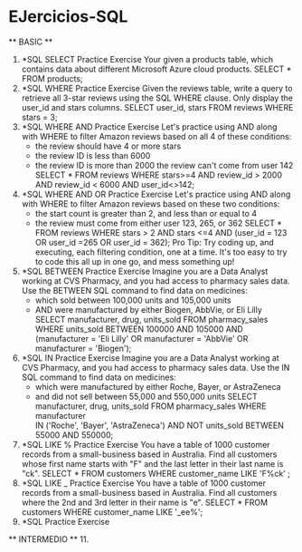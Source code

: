 # EJercicios-SQL
  ** BASIC **
1. *SQL SELECT Practice Exercise
   Your given a products table, which contains data about different Microsoft Azure cloud products.
   SELECT * FROM products;
3. *SQL WHERE Practice Exercise
  Given the reviews table, write a query to retrieve all 3-star reviews using the SQL WHERE clause.
  Only display the user_id and stars columns.
   SELECT user_id, stars FROM reviews WHERE stars = 3;
4. *SQL WHERE AND Practice Exercise
   Let's practice using AND along with WHERE to filter Amazon reviews based on all 4 of these conditions:
    - the review should have 4 or more stars
    - the review ID is less than 6000
    - the review ID is more than 2000
     the review can't come from user 142
    SELECT * FROM reviews WHERE stars>=4 AND review_id > 2000 AND review_id < 6000 AND user_id<>142;
5. *SQL WHERE AND OR Practice Exercise
    Let's practice using AND along with WHERE to filter Amazon reviews based on these two conditions:
    - the start count is greater than 2, and less than or equal to 4
    - the review must come from either user 123, 265, or 362
  SELECT * FROM reviews WHERE stars > 2 AND stars <=4 AND (user_id = 123 OR user_id =265 OR user_id = 362);
Pro Tip: Try coding up, and executing, each filtering condition, one at a time. It's too easy to try to code this all up in one go, and mess something up!
6. *SQL BETWEEN Practice Exercise
   Imagine you are a Data Analyst working at CVS Pharmacy, and you had access to pharmacy sales data.
   Use the BETWEEN SQL command to find data on medicines:
    - which sold between 100,000 units and 105,000 units
    - AND were manufactured by either Biogen, AbbVie, or Eli Lilly
   SELECT manufacturer, drug, units_sold FROM pharmacy_sales WHERE units_sold BETWEEN 100000 AND 105000
   AND (manufacturer = 'Eli Lilly' OR manufacturer = 'AbbVie' OR manufacturer = 'Biogen');
7. *SQL IN Practice Exercise
   Imagine you are a Data Analyst working at CVS Pharmacy, and you had access to pharmacy sales data.
   Use the IN SQL command to find data on medicines:
    - which were manufactured by either Roche, Bayer, or AstraZeneca
    - and did not sell between 55,000 and 550,000 units
   SELECT manufacturer, drug, units_sold FROM pharmacy_sales WHERE manufacturer  
   IN ('Roche', 'Bayer', 'AstraZeneca') AND NOT units_sold BETWEEN 55000 AND 550000;
8. *SQL LIKE % Practice Exercise
   You have a table of 1000 customer records from a small-business based in Australia.
   Find all customers whose first name starts with "F" and the last letter in their last name is "ck".
     SELECT * FROM customers WHERE customer_name LIKE 'F%ck' ;
9. *SQL LIKE _ Practice Exercise
   You have a table of 1000 customer records from a small-business based in Australia.
   Find all customers where the 2nd and 3rd letter in their name is "e".
     SELECT * FROM customers WHERE customer_name LIKE '_ee%';
11. *SQL Practice Exercise

  ** INTERMEDIO **
11. 
